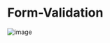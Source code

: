 # Form-Validation

![image](https://user-images.githubusercontent.com/65384985/192383544-5e749b97-4194-4465-8e8f-469efd653d9b.png)
